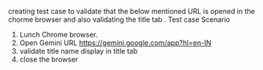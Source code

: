 creating test case to validate that the below mentioned URL is opened in the chorme browser and also validating the title tab .
 Test case Scenario
 
 1. Lunch Chrome browser.
 2. Open Gemini URL https://gemini.google.com/app?hl=en-IN 
 3. validate title name display in title tab
 4. close the browser
